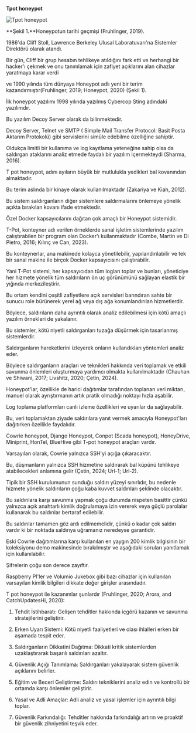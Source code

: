**Tpot honeypot**

![Tpot honeypot](https://github.com/user-attachments/assets/585386f1-7174-4c7e-9246-baa15e799255)

**Şekil 1.**Honeypotun tarihi geçmişi (Fruhlinger, 2019).

1986'da Cliff Stoll, Lawrence Berkeley Ulusal Laboratuvarı'na Sistemler Direktörü olarak atandı. 

Bir gün, Cliff bir grup hesabın tehlikeye atıldığını fark etti ve herhangi bir hacker'ı çekmek ve onu tanımlamak için zafiyet açıklarını alan cihazlar yaratmaya karar verdi 

ve 1990 yılında tüm dünyaya Honeypot adlı yeni bir terim kazandırmıştır(Fruhlinger, 2019; Honeypot, 2020) (Şekil 1).

İlk honeypot yazılımı 1998 yılında yazılmış Cybercop Sting adındaki yazılımdır. 

Bu yazılım Decoy Server olarak da bilinmektedir. 

Decoy Server, Telnet ve SMTP ( Simple Mail Transfer Protocol: Basit Posta Aktarım Protokolü) gibi servislerini simüle edebilme özelliğine sahiptir.

Oldukça limitli bir kullanıma ve log kayıtlama yeteneğine sahip olsa da saldırgan ataklarını analiz etmede faydalı bir yazılım içermekteydi (Sharma, 2016).

T pot honeypot, adını ayıların büyük bir mutlulukla yedikleri bal kovanından almaktadır. 

Bu terim aslında bir kinaye olarak kullanılmaktadır (Zakariya ve Kiah, 2012). 

Bu sistem saldırganların diğer sistemlere saldırmalarını önlemeye yönelik açıkta bırakılan kovanı ifade etmektedir.

Özel Docker kapsayıcılarını dağıtan çok amaçlı bir Honeypot sistemidir.

T-Pot, konteyner adı verilen örneklerde sanal işletim sistemlerinde yazılım çalıştırabilen bir program olan Docker'ı kullanmaktadır (Combe, Martin ve Di Pietro, 2016; Kılınç ve Can, 2023).

Bu konteynerlar, ana makinede kolayca yönetilebilir, yapılandırılabilir ve tek bir sanal makine ile birçok Docker kapsayıcısını çalıştırabilir. 

Yani T-Pot sistemi, her kapsayıcıdan tüm logları toplar ve bunları, yöneticiye her hizmete yönelik tüm saldırıların ön uç görünümünü sağlayan elastik bir yığında merkezileştirir. 

Bu ortam kendini çeşitli zafiyetlere açık servisleri barındıran sahte bir sunucu role bürünerek yerel ağ veya dış ağa konumlandırılan hizmetlerdir.

Böylece, saldırıların daha ayrıntılı olarak analiz edilebilmesi için kötü amaçlı yazılım örnekleri de yakalanır.

Bu sistemler, kötü niyetli saldırganları tuzağa düşürmek için tasarlanmış sistemlerdir.

Saldırganların hareketlerini izleyerek onların kullandıkları yöntemleri analiz eder. 

Böylece saldırganların araçları ve teknikleri hakkında veri toplamak ve etkili savunma önlemleri oluşturmaya yardımcı olmakta kullanılmaktadır (Chauhan ve Shiwani, 2017; Livshitz, 2020; Çetin, 2024).

Honeypot'lar, özellikle de harici dağıtımlar tarafından toplanan veri miktarı, manuel olarak ayrıştırmanın artık pratik olmadığı noktayı hızla aşabilir.

Log toplama platformları canlı izleme özellikleri ve uyarılar da sağlayabilir.

Bu, veri toplamaktan ziyade saldırılara yanıt vermek amacıyla Honeypot'ları dağıtırken özellikle faydalıdır.

Cowrie honeypot, Django Honeypot, Conpot (Scada honeypot), HoneyDrive, Miniprint, HonTel, BlueHive gibi T-pot honeypot araçları vardır. 

Varsayılan olarak, Cowrie yalnızca SSH'yi açığa çıkaracaktır. 

Bu, düşmanların yalnızca SSH hizmetine saldırarak bal küpünü tehlikeye atabilecekleri anlamına gelir (Çetin, 2024; Url-1; Url-2). 

Tipik bir SSH kurulumunun sunduğu saldırı yüzeyi sınırlıdır, bu nedenle hizmete yönelik saldırıların çoğu kaba kuvvet saldırıları şeklinde olacaktır.

Bu saldırılara karşı savunma yapmak çoğu durumda nispeten basittir çünkü yalnızca açık anahtarlı kimlik doğrulamaya izin vererek veya güçlü parolalar kullanarak bu saldırılar bertaraf edilebilir. 

Bu saldırılar tamamen göz ardı edilmemelidir, çünkü o kadar çok saldırı vardır ki bir noktada saldırıya uğramanız neredeyse garantidir.

Eski Cowrie dağıtımlarına karşı kullanılan en yaygın 200 kimlik bilgisinin bir koleksiyonu demo makinesinde bırakılmıştır ve aşağıdaki soruları yanıtlamak için kullanılabilir.

Şifrelerin çoğu son derece zayıftır. 

Raspberry PI'ler ve Volumio Jukebox gibi bazı cihazlar için kullanılan varsayılan kimlik bilgileri dikkate değer girişler arasındadır.

T pot honeypot ile kazanımlar şunlardır (Fruhlinger, 2020; Arora, and CatchUpdatesHi, 2020):

1) Tehdit İstihbaratı: Gelişen tehditler hakkında içgörü kazanın ve savunma stratejilerini geliştirir.
   
2) Erken Uyarı Sistemi: Kötü niyetli faaliyetleri ve olası ihlalleri erken bir aşamada tespit eder.
   
3) Saldırganların Dikkatini Dağıtma: Dikkati kritik sistemlerden uzaklaştırarak başarılı saldırıları azaltır.
   
4) Güvenlik Açığı Tanımlama: Saldırganları yakalayarak sistem güvenlik açıklarını belirler.
   
5) Eğitim ve Beceri Geliştirme: Saldırı tekniklerini analiz edin ve kontrollü bir ortamda karşı önlemler geliştirir.
    
6) Yasal ve Adli Amaçlar: Adli analiz ve yasal işlemler için ayrıntılı bilgi toplar.
    
7) Güvenlik Farkındalığı: Tehditler hakkında farkındalığı artırın ve proaktif bir güvenlik zihniyetini teşvik eder.

   




